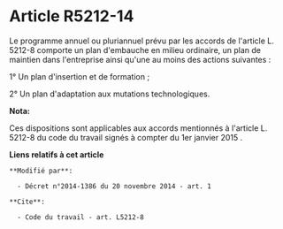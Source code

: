 # Article R5212-14

Le programme annuel ou pluriannuel prévu par les accords de l'article L. 5212-8 comporte un plan d'embauche en milieu
ordinaire, un plan de maintien dans l'entreprise ainsi qu'une au moins des actions suivantes : 

1° Un plan d'insertion et de formation ; 

2° Un plan d'adaptation aux mutations technologiques.

**Nota:**

Ces dispositions sont applicables aux accords mentionnés à l'article L. 5212-8 du code du travail signés à compter du 1er
janvier 2015 .

**Liens relatifs à cet article**

	**Modifié par**:

	  - Décret n°2014-1386 du 20 novembre 2014 - art. 1

	**Cite**:

	  - Code du travail - art. L5212-8
